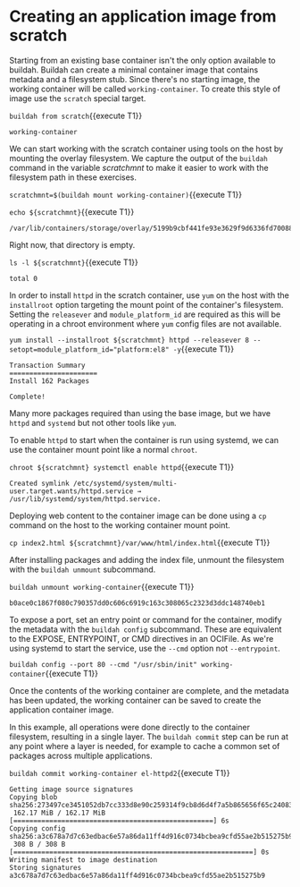 # Creating an application image from scratch

Starting from an existing base container isn't the only option available to buildah.  Buildah can create a minimal container image that contains metadata and a filesystem stub.  Since there's no starting image, the working container will be called `working-container`.  To create this style of image use the `scratch` special target.

`buildah from scratch`{{execute T1}}

```
working-container
```

We can start working with the scratch container using tools on the host by mounting the overlay filesystem.  We capture the output of the `buildah` command in the variable *scratchmnt* to make it easier to work with the filesystem path in these exercises.

`scratchmnt=$(buildah mount working-container)`{{execute T1}}

`echo ${scratchmnt}`{{execute T1}}

```
/var/lib/containers/storage/overlay/5199b9cbf441fe93e3629f9d6336fd7008858b9b6e23629a724ccc2f567f3feb/merged
```

Right now, that directory is empty.

`ls -l ${scratchmnt}`{{execute T1}}

```
total 0
```

In order to install `httpd` in the scratch container, use `yum` on the host with the `installroot` option targeting the mount point of the container's filesystem.  Setting the `releasever` and `module_platform_id` are required as this will be operating in a chroot environment where `yum` config files are not available.

`yum install --installroot ${scratchmnt} httpd --releasever 8 --setopt=module_platform_id="platform:el8" -y`{{execute T1}}

```
Transaction Summary
======================
Install 162 Packages

Complete!

```

Many more packages required than using the base image, but we have `httpd` and `systemd` but not other tools like `yum`.  

To enable `httpd` to start when the container is run using systemd, we can use the container mount point like a normal `chroot`.

`chroot ${scratchmnt} systemctl enable httpd`{{execute T1}}

```
Created symlink /etc/systemd/system/multi-user.target.wants/httpd.service → /usr/lib/systemd/system/httpd.service.
```
Deploying web content to the container image can be done using a `cp` command on the host to the working container mount point.

`cp index2.html ${scratchmnt}/var/www/html/index.html`{{execute T1}}

After installing packages and adding the index file, unmount the filesystem with the `buildah unmount` subcommand.

`buildah unmount working-container`{{execute T1}}

```
b0ace0c1867f080c790357dd0c606c6919c163c308065c2323d3ddc148740eb1
```

To expose a port, set an entry point or command for the container, modify the metadata with the `buildah config` subcommand.  These are equivalent to the EXPOSE, ENTRYPOINT, or CMD directives in an OCIFile.  As we're using systemd to start the service, use the `--cmd` option not `--entrypoint`.

`buildah config --port 80 --cmd "/usr/sbin/init" working-container`{{execute T1}}

Once the contents of the working container are complete, and the metadata has been updated, the working container can be saved to create the application container image.  

In this example, all operations were done directly to the container filesystem, resulting in a single layer.  The `buildah commit` step can be run at any point where a layer is needed, for example to cache a common set of packages across multiple applications.

`buildah commit working-container el-httpd2`{{execute T1}}

```
Getting image source signatures
Copying blob sha256:273497ce3451052db7cc333d8e90c259314f9cb8d6d4f7a5b865656f65c24083
 162.17 MiB / 162.17 MiB [==================================================] 6s
Copying config sha256:a3c678a7d7c63edbac6e57a86da11ff4d916c0734bcbea9cfd55ae2b515275b9
 308 B / 308 B [============================================================] 0s
Writing manifest to image destination
Storing signatures
a3c678a7d7c63edbac6e57a86da11ff4d916c0734bcbea9cfd55ae2b515275b9
```
